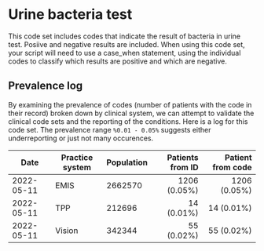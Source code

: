 # Urine bacteria test

This code set includes codes that indicate the result of bacteria in urine test. Posiive and negative results are included. When using this code set, your script will need to use a case_when statement, using the individual codes to classify which results are positive and which are negative.

## Prevalence log

By examining the prevalence of codes (number of patients with the code in their record) broken down by clinical system, we can attempt to validate the clinical code sets and the reporting of the conditions. Here is a log for this code set. The prevalence range `%0.01 - 0.05%` suggests either underreporting or just not many occurences.


| Date       | Practice system | Population | Patients from ID | Patient from code |
| ---------- | --------------- | ---------- | ---------------: | ----------------: |
| 2022-05-11 | EMIS            | 2662570    | 	1206 (0.05%)   |  	1206 (0.05%)   |
| 2022-05-11 | TPP             | 212696     |     14 (0.01%)   |      14 (0.01%)   |
| 2022-05-11 | Vision          | 342344     |     55 (0.02%)   |      55 (0.02%)   |
